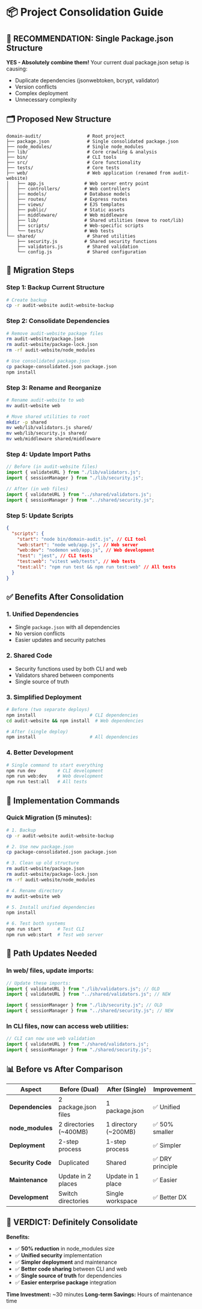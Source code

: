 # 📦 Project Consolidation Guide

## 🎯 **RECOMMENDATION: Single Package.json Structure**

**YES - Absolutely combine them!** Your current dual package.json setup is causing:

- Duplicate dependencies (jsonwebtoken, bcrypt, validator)
- Version conflicts
- Complex deployment
- Unnecessary complexity

## 🗂️ **Proposed New Structure**

```
domain-audit/                 # Root project
├── package.json              # Single consolidated package.json
├── node_modules/             # Single node_modules
├── lib/                      # Core crawling & analysis
├── bin/                      # CLI tools
├── src/                      # Core functionality
├── tests/                    # Core tests
├── web/                      # Web application (renamed from audit-website)
│   ├── app.js               # Web server entry point
│   ├── controllers/         # Web controllers
│   ├── models/              # Database models
│   ├── routes/              # Express routes
│   ├── views/               # EJS templates
│   ├── public/              # Static assets
│   ├── middleware/          # Web middleware
│   ├── lib/                 # Shared utilities (move to root/lib)
│   ├── scripts/             # Web-specific scripts
│   └── tests/               # Web tests
└── shared/                   # Shared utilities
    ├── security.js          # Shared security functions
    ├── validators.js         # Shared validation
    └── config.js             # Shared configuration
```

## 🔄 **Migration Steps**

### **Step 1: Backup Current Structure**

```bash
# Create backup
cp -r audit-website audit-website-backup
```

### **Step 2: Consolidate Dependencies**

```bash
# Remove audit-website package files
rm audit-website/package.json
rm audit-website/package-lock.json
rm -rf audit-website/node_modules

# Use consolidated package.json
cp package-consolidated.json package.json
npm install
```

### **Step 3: Rename and Reorganize**

```bash
# Rename audit-website to web
mv audit-website web

# Move shared utilities to root
mkdir -p shared
mv web/lib/validators.js shared/
mv web/lib/security.js shared/
mv web/middleware shared/middleware
```

### **Step 4: Update Import Paths**

```javascript
// Before (in audit-website files)
import { validateURL } from "./lib/validators.js";
import { sessionManager } from "./lib/security.js";

// After (in web files)
import { validateURL } from "../shared/validators.js";
import { sessionManager } from "../shared/security.js";
```

### **Step 5: Update Scripts**

```json
{
  "scripts": {
    "start": "node bin/domain-audit.js", // CLI tool
    "web:start": "node web/app.js", // Web server
    "web:dev": "nodemon web/app.js", // Web development
    "test": "jest", // CLI tests
    "test:web": "vitest web/tests", // Web tests
    "test:all": "npm run test && npm run test:web" // All tests
  }
}
```

## ✅ **Benefits After Consolidation**

### **1. Unified Dependencies**

- Single `package.json` with all dependencies
- No version conflicts
- Easier updates and security patches

### **2. Shared Code**

- Security functions used by both CLI and web
- Validators shared between components
- Single source of truth

### **3. Simplified Deployment**

```bash
# Before (two separate deploys)
npm install                    # CLI dependencies
cd audit-website && npm install  # Web dependencies

# After (single deploy)
npm install                    # All dependencies
```

### **4. Better Development**

```bash
# Single command to start everything
npm run dev        # CLI development
npm run web:dev    # Web development
npm run test:all   # All tests
```

## 🚀 **Implementation Commands**

### **Quick Migration (5 minutes):**

```bash
# 1. Backup
cp -r audit-website audit-website-backup

# 2. Use new package.json
cp package-consolidated.json package.json

# 3. Clean up old structure
rm audit-website/package.json
rm audit-website/package-lock.json
rm -rf audit-website/node_modules

# 4. Rename directory
mv audit-website web

# 5. Install unified dependencies
npm install

# 6. Test both systems
npm run start      # Test CLI
npm run web:start  # Test web server
```

## 🔧 **Path Updates Needed**

### **In web/ files, update imports:**

```javascript
// Update these imports:
import { validateURL } from "./lib/validators.js"; // OLD
import { validateURL } from "../shared/validators.js"; // NEW

import { sessionManager } from "./lib/security.js"; // OLD
import { sessionManager } from "../shared/security.js"; // NEW
```

### **In CLI files, now can access web utilities:**

```javascript
// CLI can now use web validation
import { validateURL } from "./shared/validators.js";
import { sessionManager } from "./shared/security.js";
```

## 📊 **Before vs After Comparison**

| Aspect            | Before (Dual)          | After (Single)       | Improvement      |
| ----------------- | ---------------------- | -------------------- | ---------------- |
| **Dependencies**  | 2 package.json files   | 1 package.json       | ✅ Unified       |
| **node_modules**  | 2 directories (~400MB) | 1 directory (~200MB) | ✅ 50% smaller   |
| **Deployment**    | 2-step process         | 1-step process       | ✅ Simpler       |
| **Security Code** | Duplicated             | Shared               | ✅ DRY principle |
| **Maintenance**   | Update in 2 places     | Update in 1 place    | ✅ Easier        |
| **Development**   | Switch directories     | Single workspace     | ✅ Better DX     |

## 🎯 **VERDICT: Definitely Consolidate**

**Benefits:**

- ✅ **50% reduction** in node_modules size
- ✅ **Unified security** implementation
- ✅ **Simpler deployment** and maintenance
- ✅ **Better code sharing** between CLI and web
- ✅ **Single source of truth** for dependencies
- ✅ **Easier enterprise package** integration

**Time Investment:** ~30 minutes
**Long-term Savings:** Hours of maintenance time
